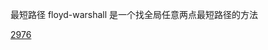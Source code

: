 
最短路径 floyd-warshall 是一个找全局任意两点最短路径的方法

[2976](https://leetcode.com/problems/minimum-cost-to-convert-string-i/solutions/4449501/floyd-warshall/)